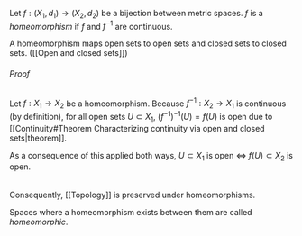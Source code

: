 Let $f : (X_1, d_1) \rightarrow (X_2, d_2)$ be a bijection between metric spaces.
$f$ is a _homeomorphism_ if $f$ and $f^{-1}$ are continuous.

A homeomorphism maps open sets to open sets and closed sets to closed sets.
([[Open and closed sets]])
###### Proof
Let $f : X_1 \rightarrow X_2$ be a homeomorphism.
Because $f^{-1} : X_2 \rightarrow X_1$ is continuous (by definition),
for all open sets $U \subset X_1$, $(f^{-1})^{-1}(U) = f(U)$ is open
due to [[Continuity#Theorem Characterizing continuity via open and closed sets|theorem]].

As a consequence of this applied both ways,
$U \subset X_1$ is open $\iff$ $f(U) \subset X_2$ is open.

######
Consequently, [[Topology]] is preserved under homeomorphisms.

Spaces where a homeomorphism exists between them
are called _homeomorphic_.